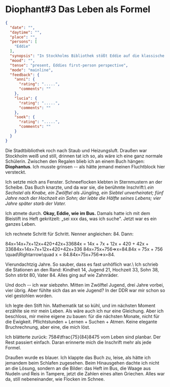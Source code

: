 # Diophant#3 Das Leben als Formel

```json
{
  "date": "",
  "daytime": "",
  "place": "",
  "persons": [
    "Eddie"
  ],
  "synopsis": "In Stockholms Bibliothek stößt Eddie auf die klassische Diophant-Gleichung, rechnet sie wie einst im DDR-Bus durch und erkennt, wie Mathematik ihr Leben strukturiert – diesmal, um eigene Zukunftsvariablen zu setzen.",
  "mood": "",
  "tense": "present, Eddies first-person perspective",
  "mode": "mainline",
  "feedback": {
    "anni": {
      "rating": ".....",
      "comments": ""
    },
    "lucia": {
      "rating": ".....",
      "comments": ""
    },
    "soek": {
      "rating": ".....",
      "comments": ""
    }
  }
}
```

Die Stadtbibliothek roch nach Staub und Heizungsluft. Draußen war Stockholm weiß
und still, drinnen tat ich so, als wäre ich eine ganz normale Schülerin.
Zwischen den Regalen blieb ich an einem Buch hängen: **Diophantus**. Ich musste
grinsen -- als hätte jemand meinen Fluchtblock hier versteckt.

Ich setzte mich ans Fenster. Schneeflocken klebten in Sternmustern an der
Scheibe. Das Buch knarzte, und da war sie, die berühmte Inschrift:\ *ein
Sechstel als Knabe, ein Zwölftel als Jüngling, ein Siebtel unverheiratet; fünf
Jahre nach der Hochzeit ein Sohn; der lebte die Hälfte seines Lebens; vier Jahre
später starb der Vater.*

Ich atmete durch. **Okay, Eddie, wie im Bus.** Damals hatte ich mit dem
Bleistift ins Heft gekritzelt: „sei xxx das, was ich suche". Jetzt war es ein
ganzes Leben.

Ich rechnete Schritt für Schritt. Nenner angleichen: 84. Dann:

84x=14x+7x+12x+420+42x+33684x = 14x + 7x + 12x + 420 + 42x +
33684x=14x+7x+12x+420+42x+336 84x=75x+756=>x=84.84x = 75x + 756
\\quad\\Rightarrow\\quad x = 84.84x=75x+756=>x=84.

Vierundachtzig Jahre. So sauber, dass es fast unhöflich war.\ Ich schrieb die
Stationen an den Rand: Kindheit 14, Jugend 21, Hochzeit 33, Sohn 38, Sohn stirbt
80, Vater 84. Alles ging auf wie Zahnräder.

Und doch -- ich war siebzehn. Mitten im Zwölftel Jugend, drei Jahre vorbei, vier
übrig. Aber fühlte sich das an wie Jugend? In der DDR war mir schon so viel
gestohlen worden.

Ich legte den Stift hin. Mathematik tat so kühl, und im nächsten Moment erzählte
sie mir mein Leben. Als wäre auch ich nur eine Gleichung. Aber ich beschloss,
mir meine eigene zu bauen: für die nächsten Monate, nicht für die Ewigkeit.
Pflichtstunden + Lernen + Suchen + Atmen. Keine elegante Bruchrechnung, aber
eine, die mich löst.

Ich blätterte zurück: 7584\\tfrac{75}{84}8475​ vom Leben sind planbar. Der Rest
passiert einfach. Daran erinnerte mich die Inschrift mehr als jede Formel.

Draußen wurde es blauer. Ich klappte das Buch zu, leise, als hätte ich jemandem
beim Schlafen zugesehen. Beim Hinausgehen dachte ich nicht an die Lösung,
sondern an die Bilder: das Heft im Bus, die Waage aus Nudeln und Reis in
Tampere, jetzt die Zahlen eines alten Griechen. Alles war da, still
nebeneinander, wie Flocken im Schnee.
